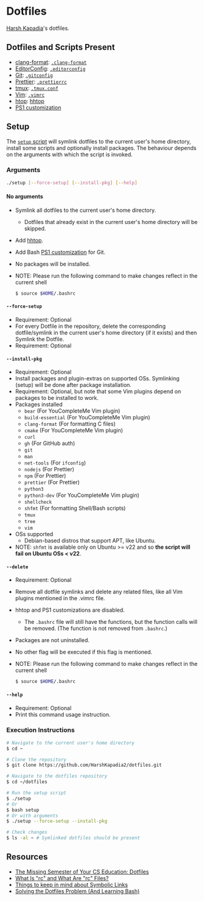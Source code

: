 # Dotfiles

[Harsh Kapadia](https://harshkapadia.me)'s dotfiles.

## Dotfiles and Scripts Present

- [clang-format](https://clang.llvm.org/docs/ClangFormat.html): [`.clang-format`](.clang-format)
- [EditorConfig](https://editorconfig.org): [`.editorconfig`](.editorconfig)
- [Git](https://git-scm.com): [`.gitconfig`](.gitconfig)
- [Prettier](https://prettier.io): [`.prettierrc`](.prettierrc)
- [tmux](https://tmux.github.io): [`.tmux.conf`](.tmux.conf)
- [Vim](https://www.vim.org): [`.vimrc`](.vimrc)
- [htop](https://htop.dev): [hhtop](hhtop)
- [PS1 customization](customize-ps1)

## Setup

The [`setup` script](setup) will symlink dotfiles to the current user's home
directory, install some scripts and optionally install packages. The behaviour
depends on the arguments with which the script is invoked.

### Arguments

```bash
./setup [--force-setup] [--install-pkg] [--help]
```

#### No arguments

- Symlink all dotfiles to the current user's home directory.
    - Dotfiles that already exist in the current user's home directory will be
      skipped.
- Add [hhtop](hhtop).
- Add Bash [PS1 customization](customize-ps1) for Git.
- No packages will be installed.
- NOTE: Please run the following command to make changes reflect in the current
  shell

    ```bash
    $ source $HOME/.bashrc
    ```

#### `--force-setup`

- Requirement: Optional
- For every Dotfile in the repository, delete the corresponding
  dotfile/symlink in the current user's home directory (if it exists) and then
  Symlink the Dotfile.
- Requirement: Optional

#### `--install-pkg`

- Requirement: Optional
- Install packages and plugin-extras on supported OSs. Symlinking (setup) will
  be done after package installation.
- Requirement: Optional, but note that some Vim plugins depend on packages to
  be installed to work.
- Packages installed
    - `bear` (For YouCompleteMe Vim plugin)
    - `build-essential` (For YouCompleteMe Vim plugin)
    - `clang-format` (For formatting C files)
    - `cmake` (For YouCompleteMe Vim plugin)
    - `curl`
    - `gh` (For GitHub auth)
    - `git`
    - `man`
    - `net-tools` (For `ifconfig`)
    - `nodejs` (For Prettier)
    - `npm` (For Prettier)
    - `prettier` (For Prettier)
    - `python3`
    - `python3-dev` (For YouCompleteMe Vim plugin)
    - `shellcheck`
    - `shfmt` (For formatting Shell/Bash scripts)
    - `tmux`
    - `tree`
    - `vim`
- OSs supported
    - Debian-based distros that support APT, like Ubuntu.
- NOTE: `shfmt` is available only on Ubuntu >= v22 and so **the script will
  fail on Ubuntu OSs < v22**.

#### `--delete`

- Requirement: Optional
- Remove all dotfile symlinks and delete any related files, like all Vim
  plugins mentioned in the .vimrc file.
- hhtop and PS1 customizations are disabled.
    - The `.bashrc` file will still have the functions, but the function calls
      will be removed. (The function is not removed from `.bashrc`.)
- Packages are not uninstalled.
- No other flag will be executed if this flag is mentioned.
- NOTE: Please run the following command to make changes reflect in the current
  shell

    ```bash
    $ source $HOME/.bashrc
    ```

#### `--help`

- Requirement: Optional
- Print this command usage instruction.

### Execution Instructions

```bash
# Navigate to the current user's home directory
$ cd ~

# Clone the repository
$ git clone https://github.com/HarshKapadia2/dotfiles.git

# Navigate to the dotfiles repository
$ cd ~/dotfiles

# Run the setup script
$ ./setup
# Or
$ bash setup
# Or with arguments
$ ./setup --force-setup --install-pkg

# Check changes
$ ls -al ~ # Symlinked dotfiles should be present
```

## Resources

- [The Missing Semester of Your CS Education: Dotfiles](https://missing.csail.mit.edu/2020/command-line/#dotfiles)
- [What Is "rc" and What Are "rc" Files?](https://www.baeldung.com/linux/rc-files)
- [Things to keep in mind about Symbolic Links](https://linuxhandbook.com/symbolic-link-linux/#things-to-keep-in-mind-about-symbolic-links)
- [Solving the Dotfiles Problem (And Learning Bash)](https://www.youtube.com/watch?v=mSXOYhfDFYo)

